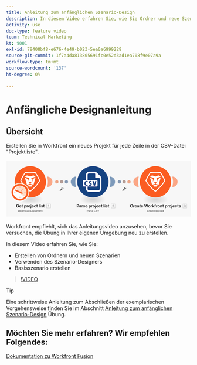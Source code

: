 ```yaml
---
title: Anleitung zum anfänglichen Szenario-Design
description: In diesem Video erfahren Sie, wie Sie Ordner und neue Szenarien erstellen, den Szenario-Designer verwenden und ein grundlegendes Szenario in [!DNL Adobe Workfront Fusion].
activity: use
doc-type: feature video
team: Technical Marketing
kt: 9001
exl-id: 78408bf8-e676-4e49-b023-5ea0a6999229
source-git-commit: 1f7a4da813805691fc0e52d3ad1ea708f9e07a9a
workflow-type: tm+mt
source-wordcount: '137'
ht-degree: 0%

---
```


# Anfängliche Designanleitung

## Übersicht

Erstellen Sie in Workfront ein neues Projekt für jede Zeile in der CSV-Datei &quot;Projektliste&quot;.

![Ein Bild des Fusion-Szenarios](assets/understand-the-basics-1.png)

Workfront empfiehlt, sich das Anleitungsvideo anzusehen, bevor Sie versuchen, die Übung in Ihrer eigenen Umgebung neu zu erstellen.

In diesem Video erfahren Sie, wie Sie:

* Erstellen von Ordnern und neuen Szenarien
* Verwenden des Szenario-Designers
* Basisszenario erstellen

>[!VIDEO](https://video.tv.adobe.com/v/335261/?quality=12)

>[!TIP]
>
>Eine schrittweise Anleitung zum Abschließen der exemplarischen Vorgehensweise finden Sie im Abschnitt [Anleitung zum anfänglichen Szenario-Design](https://experienceleague.adobe.com/docs/workfront-learn/tutorials-workfront/fusion/exercises/initial-scenario-design.html?lang=en) Übung.



## Möchten Sie mehr erfahren? Wir empfehlen Folgendes:

[Dokumentation zu Workfront Fusion](https://experienceleague.adobe.com/docs/workfront/using/adobe-workfront-fusion/workfront-fusion-2.html?lang=en)
